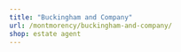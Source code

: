 ```yaml
---
title: "Buckingham and Company"
url: /montmorency/buckingham-and-company/
shop: estate agent
---
```

